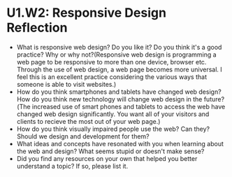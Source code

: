 # U1.W2: Responsive Design Reflection

* What is responsive web design? Do you like it?  Do you think it's a good practice? Why or why not?(Responsive web design is programming a web page to be responsive to more than one device, browser etc. Through the use of web design, a web page becomes more universal. I feel this is an excellent practice considering the various ways that someone is able to visit websites.)
* How do you think smartphones and tablets have changed web design? How do you think new technology will change web design in the future?(The increased use of smart phones and tablets to access the web have changed web design significantly. You want all of your visitors and clients to recieve the most out of your web page.)
* How do you think visually impaired people use the web? Can they? Should we design and development for them?
* What ideas and concepts have resonated with you when learning about the web and design? What seems stupid or doesn't make sense?
* Did you find any resources on your own that helped you better understand a topic? If so, please list it.
